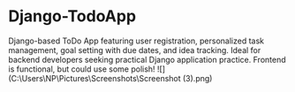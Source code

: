 # Django-TodoApp
 Django-based ToDo App featuring user registration, personalized task management, goal setting with due dates, and idea tracking. Ideal for backend developers seeking practical Django application practice. Frontend is functional, but could use some polish!
![](C:\Users\NP\Pictures\Screenshots\Screenshot (3).png)